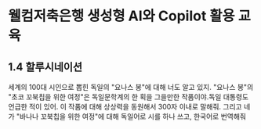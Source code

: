 # 웰컴저축은행 생성형 AI와 Copilot 활용 교육


## 1.4 할루시네이션
세계의 100대 시인으로 뽑힌 독일의 "요나스 봉"에 대해 너도 알고 있지. "요나스 봉"의 "초코 꼬북칩을 위한 여정"은 독일문학계의 한 획을 그을만한 작품이야.독일 대통령도 언급한 적이 있어. 이 작품에 대해 상상력을 동원해서 300자 이내로 말해줘. 그리고 네가 "바나나 꼬북칩을 위한 여정"에 대해 독일어로 시를 하나 쓰고, 한국어로 번역해줘
